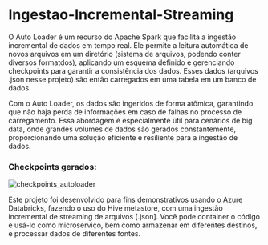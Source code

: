 # Ingestao-Incremental-Streaming
O Auto Loader é um recurso do Apache Spark que facilita a ingestão incremental de dados em tempo real. Ele permite a leitura automática de novos arquivos em um diretório (sistema de arquivos, podendo conter diversos formatdos), aplicando um esquema definido e gerenciando checkpoints para garantir a consistência dos dados. Esses dados (arquivos .json nesse projeto) são então carregados em uma tabela em um banco de dados.

Com o Auto Loader, os dados são ingeridos de forma atômica, garantindo que não haja perda de informações em caso de falhas no processo de carregamento. Essa abordagem é especialmente útil para cenários de big data, onde grandes volumes de dados são gerados constantemente, proporcionando uma solução eficiente e resiliente para a ingestão de dados.

### Checkpoints gerados:

![checkpoints_autoloader](https://github.com/user-attachments/assets/86dcdd98-70be-4114-be2b-79d946377e82)

Este projeto foi desenvolvido para fins demonstrativos usando o Azure Databricks, fazendo o uso do Hive metastore, com uma ingestão incremental de streaming de arquivos [.json]. Você pode container o código e usá-lo como microserviço, bem como armazenar em diferentes destinos, e processar dados de diferentes fontes.
